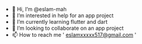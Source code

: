 - 👋 Hi, I’m @eslam-mah
- 👀 I’m interested in help for an app project
- 🌱 I’m currently learning flutter and dart
- 💞️ I’m looking to collaborate on an app project
- 📫 How to reach me ' eslamxxxxx517@gmail.com '

